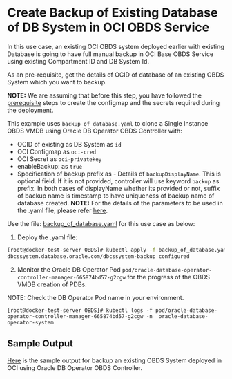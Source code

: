 # Create Backup of Existing Database of DB System in OCI OBDS Service

In this use case, an existing OCI OBDS system deployed earlier with existing Database is going to have full manual backup in OCI Base OBDS Service using existing Compartment ID and  DB System Id. 

As an pre-requisite, get the details of OCID of database of an existing OBDS System which you want to backup.  

**NOTE:** We are assuming that before this step, you have followed the [prerequisite](./../README.md#prerequisites-to-deploy-a-dbcs-system-using-oracle-db-operator-dbcs-controller) steps to create the configmap and the secrets required during the deployment.

This example uses `backup_of_database.yaml` to clone a Single Instance OBDS VMDB using Oracle DB Operator OBDS Controller with:
- OCID of existing as DB System as `id`
- OCI Configmap as `oci-cred`  
- OCI Secret as `oci-privatekey`
- enableBackup: as `true` 
- Specification of backup prefix as - Details of `backupDisplayName`. This is optional field. If it is not provided, controller will use keyword `backup` as prefix. In both cases of displayName whether its provided or not, suffix of backup name is timestamp to have uniqueness of backup name of database created.
**NOTE:** For the details of the parameters to be used in the .yaml file, please refer [here](./dbcs_controller_parameters.md).

Use the file: [backup_of_database.yaml](./backup_of_database.yaml) for this use case as below:

1. Deploy the .yaml file:  
```sh
[root@docker-test-server OBDS]# kubectl apply -f backup_of_database.yaml
dbcssystem.database.oracle.com/dbcssystem-backup configured
```

2. Monitor the Oracle DB Operator Pod `pod/oracle-database-operator-controller-manager-665874bd57-g2cgw` for the progress of the OBDS VMDB creation of PDBs. 

NOTE: Check the DB Operator Pod name in your environment.

```
[root@docker-test-server OBDS]# kubectl logs -f pod/oracle-database-operator-controller-manager-665874bd57-g2cgw -n  oracle-database-operator-system
```

## Sample Output

[Here](./backup_database_sample_output.log) is the sample output for backup an existing OBDS System deployed in OCI using Oracle DB Operator OBDS Controller.